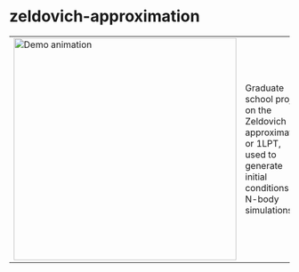 <h1>zeldovich-approximation</h1>

<table>
  <tr>
    <td>
      <img src="https://github.com/rsujatha/zeldovich-approx/blob/main/zeldovich100.gif?raw=true" alt="Demo animation" width="400"/>
    </td>
    <td>
      Graduate school project on the Zeldovich approximation or 1LPT,<br>
      used to generate initial conditions for N-body simulations.
    </td>
  </tr>
</table>
